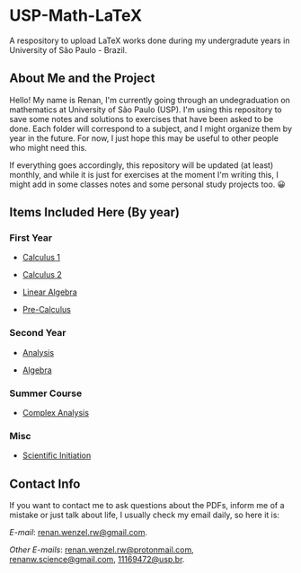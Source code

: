 # USP-Math-LaTeX
A respository to upload LaTeX works done during my undergradute years in University of São Paulo - Brazil.

## About Me and the Project

Hello! My name is Renan, I'm currently going through an undegraduation on mathematics at University of São Paulo (USP). I'm using this repository to save some notes and solutions to exercises that have been asked to be done. Each folder will correspond to a subject, and I might organize them by year in the future. For now, I just hope this may be useful to other people who might need this. 

If everything goes accordingly, this repository will be updated (at least) monthly, and while it is just for exercises at the moment I'm writing this, I might add in some classes notes and some personal study projects too. 😀

## Items Included Here (By year)
### First Year
- [Calculus 1](https://github.com/RenanLeznew/USP-Math-LaTeX/tree/master/Calculus1)

- [Calculus 2](https://github.com/RenanLeznew/USP-Math-LaTeX/tree/master/Calculus2)

- [Linear Algebra](https://github.com/RenanLeznew/USP-Math-LaTeX/tree/master/Linear%20Algebra)

- [Pre-Calculus](https://github.com/RenanLeznew/USP-Math-LaTeX/tree/master/PreCalculus)
### Second Year
- [Analysis](https://github.com/RenanLeznew/USP-Math-LaTeX/tree/master/Analysis)

- [Algebra](https://github.com/RenanLeznew/USP-Math-LaTeX/tree/master/Algebra)
### Summer Course
- [Complex Analysis](https://github.com/RenanLeznew/USP-Math-LaTeX/tree/master/ComplexAnalysis)

### Misc
- [Scientific Initiation](https://github.com/RenanLeznew/USP-Math-LaTeX/tree/master/SciInit)

## Contact Info

If you want to contact me to ask questions about the PDFs, inform me of a mistake or just talk about life, I usually check my email daily, so here it is:

*E-mail*: renan.wenzel.rw@gmail.com.

*Other E-mails*: renan.wenzel.rw@protonmail.com, renanw.science@gmail.com, 11169472@usp.br.
